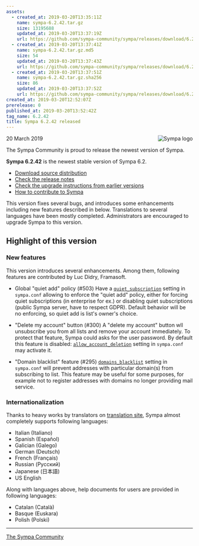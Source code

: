```yaml
---
assets:
  - created_at: 2019-03-20T13:35:11Z
    name: sympa-6.2.42.tar.gz
    size: 13195688
    updated_at: 2019-03-20T13:37:19Z
    url: https://github.com/sympa-community/sympa/releases/download/6.2.42/sympa-6.2.42.tar.gz
  - created_at: 2019-03-20T13:37:41Z
    name: sympa-6.2.42.tar.gz.md5
    size: 54
    updated_at: 2019-03-20T13:37:43Z
    url: https://github.com/sympa-community/sympa/releases/download/6.2.42/sympa-6.2.42.tar.gz.md5
  - created_at: 2019-03-20T13:37:51Z
    name: sympa-6.2.42.tar.gz.sha256
    size: 86
    updated_at: 2019-03-20T13:37:52Z
    url: https://github.com/sympa-community/sympa/releases/download/6.2.42/sympa-6.2.42.tar.gz.sha256
created_at: 2019-03-20T12:52:07Z
prerelease: 0
published_at: 2019-03-20T13:52:42Z
tag_name: 6.2.42
title: Sympa 6.2.42 released
---
```


<img align="right" src="https://www.sympa.org/_media/logos/old/sympa_multi_150x121.png" title="Sympa logo"/> 20 March 2019

The Sympa Community is proud to release the newest version of Sympa.

**Sympa 6.2.42** is the newest stable version of Sympa 6.2.

  - [Download source distribution](https://github.com/sympa-community/sympa/releases/download/6.2.42/sympa-6.2.42.tar.gz)
  - [Check the release notes](https://github.com/sympa-community/sympa/blob/6.2.42/NEWS.md)
  - [Check the upgrade instructions from earlier versions](https://sympa-community.github.io/manual/upgrade/notes.html)
  - [How to contribute to Sympa](https://github.com/sympa-community/sympa/blob/6.2.42/CONTRIBUTING.md)

This version fixes several bugs, and introduces some enhancements including new features described in below.  Translations to several languages have been mostly completed.  Administrators are encouraged to upgrade Sympa to this version.

Highlight of this version
-------------------------

### New features

This version introduces several enhancements.  Among them, following features are contributed by Luc Didry, Framasoft.

  - Global "quiet add" policy (#503)
    Have a  [`quiet_subscription`](https://sympa-community.github.io/manual/man/sympa.conf.5.html#quiet_subscription) setting in `sympa.conf` allowing to enforce the "quiet add" policy, either for forcing quiet subscriptions (in enterprise for ex.) or disabling quiet subscriptions (public Sympa server, have to respect GDPR).  Default behavior will be no enforcing, so quiet add is list's owner's choice.

  - "Delete my account" button (#300)
    A "delete my account" button wll unsubscribe you from all lists and remove your account immediately.  To protect that feature, Sympa could asks for the user password.  By default this feature is disabled: [`allow_account_deletion`](https://sympa-community.github.io/manual/man/sympa.conf.5.html#allow_account_deletion) setting in `sympa.conf` may activate it.

  - "Domain blacklist" feature (#295)
    [`domains_blacklist`](https://sympa-community.github.io/manual/man/sympa.conf.5.html#domains_blacklist) setting in `sympa.conf` will prevent addresses with particular domain(s) from subscribing to list.  This feature may be useful for some purposes, for example not to register addresses with domains no longer providing mail service.

### Internationalization

Thanks to heavy works by translators on [translation site](https://translate.sympa.org), Sympa almost completely supports following languages:

  * Italian (Italiano)
  * Spanish (Español)
  * Galician (Galego)
  * German (Deutsch)
  * French (Français)
  * Russian (Русский)
  * Japanese (日本語)
  * US English

Along with languages above, help documents for users are provided in following languages:

  * Catalan (Català)
  * Basque (Euskara)
  * Polish (Polski)

----
[The Sympa Community](https://github.com/sympa-community)
